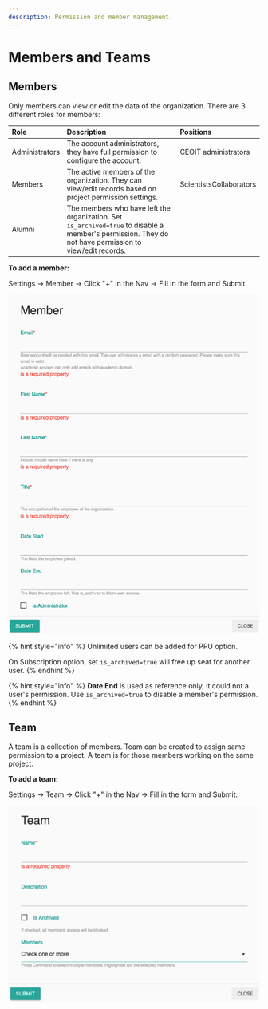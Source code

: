 ```yaml
---
description: Permission and member management.
---
```


# Members and Teams

## Members

Only members can view or edit the data of the organization. There are 3 different roles for members:

| Role | Description | Positions |
| :--- | :--- | :--- |
| Administrators | The account administrators, they have full permission to configure the account. | CEOIT administrators |
| Members | The active members of the organization. They can view/edit records based on project permission settings. | ScientistsCollaborators |
| Alumni | The members who have left the organization. Set `is_archived=true` to disable a member's permission. They do not have permission to view/edit records. |  |

**To add a member:** 

Settings -&gt; Member -&gt; Click "+" in the Nav -&gt; Fill in the form and Submit.

![Add a new member](../.gitbook/assets/member-add.png)

{% hint style="info" %}
Unlimited users can be added for PPU option.

On Subscription option, set `is_archived=true` will free up seat for another user.
{% endhint %}

{% hint style="info" %}
**Date End** is used as reference only, it could not a user's permission. Use `is_archived=true` to disable a member's permission. 
{% endhint %}

## Team

A team is a collection of members. Team can be created to assign same permission to a project. A team is for those members working on the same project. 

**To add a team:** 

Settings -&gt; Team -&gt; Click "+" in the Nav -&gt; Fill in the form and Submit.

![Add a team](../.gitbook/assets/team-add.png)

